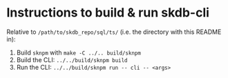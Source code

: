 # Instructions to build & run skdb-cli

Relative to `/path/to/skdb_repo/sql/ts/` (i.e. the directory with this README
in):

1. Build `sknpm` with `make -C ../.. build/sknpm`
2. Build the CLI: `../../build/sknpm build`
3. Run the CLI: `../../build/sknpm run -- cli -- <args>`
